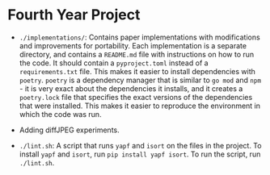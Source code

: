 # Fourth Year Project

- `./implementations/`: Contains paper implementations with modifications and
  improvements for portability. Each implementation is a separate directory, and
  contains a `README.md` file with instructions on how to run the code. It
  should contain a `pyproject.toml` instead of a `requirements.txt` file. This
  makes it easier to install dependencies with `poetry`. `poetry` is a
  dependency manager that is similar to `go mod` and `npm` - it is very exact
  about the dependencies it installs, and it creates a `poetry.lock` file that
  specifies the exact versions of the dependencies that were installed. This
  makes it easier to reproduce the environment in which the code was run.

- Adding diffJPEG experiments.

- `./lint.sh`: A script that runs `yapf` and `isort` on the files in the
  project. To install `yapf` and `isort`, run `pip install yapf isort`. To run
  the script, run `./lint.sh`.
